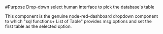 #Purpose
Drop-down select human interface to pick the database's table

This component is the genuine node-red-dashboard dropdown component to which "sql functions+ List of Table" provides msg.options and 
set the first table as the selected option.
